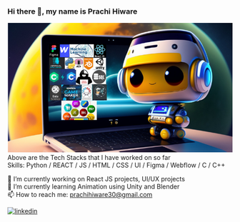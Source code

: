 ### Hi there 👋, my name is Prachi Hiware <br />

![](https://github.com/PrachiHiware/PrachiHiware/blob/main/github.png)
Above are the Tech Stacks that I have worked on so far <br />
Skills: Python / REACT / JS / HTML / CSS / UI / Figma / Webflow / C / C++ <br />

🔭 I’m currently working on React JS projects, UI/UX projects <br />
🌱 I’m currently learning Animation using Unity and Blender <br />
📫 How to reach me: prachihiware30@gmail.com <br />

[<img src='https://cdn.jsdelivr.net/npm/simple-icons@3.0.1/icons/linkedin.svg' alt='linkedin' height='40'>](https://www.linkedin.com/in/https://www.linkedin.com/in/prachihiware//)  
